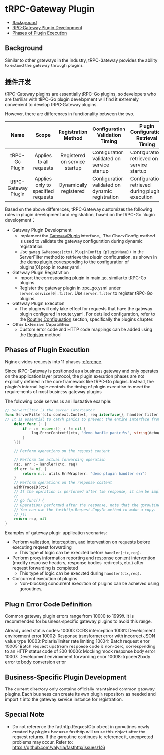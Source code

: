 # tRPC-Gateway Plugin

- [Background](#Background)
- [RPC-Gateway Plugin Development](#插件开发)
- [Phases of Plugin Execution](#插件执行的请求阶段)

## Background

Similar to other gateways in the industry, tRPC-Gateway provides the ability to extend the gateway through plugins.

## 插件开发

tRPC-Gateway plugins are essentially tRPC-Go plugins, so developers who are familiar with tRPC-Go plugin development
will find it extremely convenient to develop tRPC-Gateway plugins.

However, there are differences in functionality between the two.

|        Name         |               Scope                |      Registration Method      | Configuration Validation Timing	                | Plugin Configuration Retrieval Timing           |
|:-------------------:|:----------------------------------:|:-----------------------------:|-------------------------------------------------|-------------------------------------------------|
|   tRPC-Go Plugin    |      Applies to all requests       | Registered on service startup | Configuration validated on service startup      | Configuration retrieved on service startup      |
| tRPC-Gateway Plugin | Applies only to specified requests |    Dynamically registered     | Configuration validated on dynamic registration | Configuration retrieved during plugin execution |

Based on the above differences, tRPC-Gateway customizes the following rules in plugin development and registration,
based on the tRPC-Go plugin development：

- Gateway Plugin Development
    - Implement the [GatewayPlugin](plugin.go) interface。The CheckConfig method is used to validate the gateway
      configuration during dynamic registration.
    - Use `gwmsg.GwMessage(ctx).PluginConfig({pluginName})` in the ServerFilter method to retrieve the plugin
      configuration, as shown in the [demo plugin](demo/demo.go),corresponding to the configuration of plugins[0].prop
      in router.yaml.
- Gateway Plugin Registration
    - Import the corresponding plugin in main.go, similar to tRPC-Go plugins.
    - Register the gateway plugin in trpc_go.yaml under `server.service[0].filter`. Use `server.filter` to register
      tRPC-Go plugins.
- Gateway Plugin Execution
    - The plugin will only take effect for requests that have the gateway plugin configured in router.yaml. For detailed
      configuration, refer to the [Routing Configuration](../core/router/README.md) section, specifically the plugins
      chapter.
- Other Extension Capabilities
    - Custom error code and HTTP code mappings can be added using the [Register](../common/errs/http_code.go) method.

## Phases of Plugin Execution

Nginx divides requests into 11 phases [reference](https://cloud.tencent.com/developer/article/1377327).

Since tRPC-Gateway is positioned as a business gateway and only operates on the application layer protocol, the plugin
execution phases are not explicitly defined in the core framework like tRPC-Go plugins. Instead, the plugin's internal
logic controls the timing of plugin execution to meet the requirements of most business gateway plugins.

The following code serves as an illustrative example:

```go
// ServerFilter is the server interceptor
func ServerFilter(ctx context.Context, req interface{}, handler filter.ServerHandleFunc) (interface{}, error) {
// It is essential to catch panics to prevent the entire interface from crashing due to exceptions during plugin configuration.
    defer func () {
        if r := recover(); r != nil {
            log.ErrorContextf(ctx, "demo handle panic:%s", string(debug.Stack()))
        }
    }()

    // Perform operations on the request content

    // Perform the actual forwarding operation
    rsp, err := handler(ctx, req)
    if err != nil {
        return nil, utils.ErrWrap(err, "demo plugin handler err")
    }
	// Perform operations on the response content
    withTraceID(ctx)
    // If the operation is performed after the response, it can be implemented using a goroutine to avoid blocking the response
    //
    // go func() {
    // Operations performed after the response, note that the goroutine should not reference the fctx object because it will be reused by fasthttp after the request returns.
    // You can use the fasthttp.Request.CopyTo method to make a copy.
    // }()
    return rsp, nil
}
```

Examples of gateway plugin application scenarios:

- Perform validation, interception, and intervention on requests before executing request forwarding
    - This type of logic can be executed before `handler(ctx,req)`.
- Perform proxy information reporting and response content intervention (modify response headers, response bodies,
  redirects, etc.) after request forwarding is completed
    - This type of logic can be executed during `handler(ctx,req)`.
- Concurrent execution of plugins
    - Non-blocking concurrent execution of plugins can be achieved using goroutines.

## Plugin Error Code Definition

Common gateway plugin errors range from 10000 to 19999. It is recommended for business-specific gateway plugins to avoid
this range.

Already used status codes:
10000: CORS interception
10001: Development environment error
10002: Response transformer error with incorrect JSON value type
10003: Polaris/limiter rate limiting
10004: Batch request error
10005: Batch request upstream response code is non-zero, corresponding to an HTTP status code of 200
10006: Mocking mock response body error
10007: Development environment forwarding error
10008: trpceer2body error to body conversion error

## Business-Specific Plugin Development

The current directory only contains officially maintained common gateway plugins. Each business can create its own
plugin repository as needed and import it into the gateway service instance for registration.

## Special Note

- Do not reference the fasthttp.RequestCtx object in goroutines newly created by plugins because fasthttp will reuse
  this object after the request returns. If the goroutine continues to reference it, unexpected problems may occur.
  Refer to: https://github.com/valyala/fasthttp/issues/146